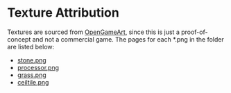 # Texture Attribution

Textures are sourced from [OpenGameArt](https://opengameart.org/),
since this is just a proof-of-concept and not a commercial game.
The pages for each *.png in the folder are listed below:

- [stone.png](https://opengameart.org/content/tiles-3)
- [processor.png](https://opengameart.org/content/cpu)
- [grass.png](https://opengameart.org/content/grass-texture-pack)
- [ceiltile.png](https://opengameart.org/content/tile-texture)